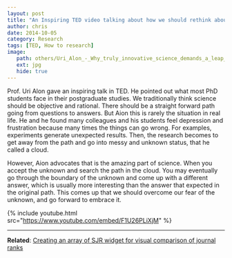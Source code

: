 ```yaml
---
layout: post
title: "An Inspiring TED video talking about how we should rethink about the unknown in the postgraduate or research study"
author: chris
date: 2014-10-05
category: Research
tags: [TED, How to research]
image: 
   path: others/Uri_Alon_-_Why_truly_innovative_science_demands_a_leap_into_the_unknown
   ext: jpg
   hide: true
---
```


Prof. Uri Alon gave an inspiring talk in TED. He pointed out what most PhD students face in their postgraduate studies. We traditionally think science should be objective and rational. There should be a straight forward path going from questions to answers. But Aion this is rarely the situation in real life. He and he found many colleagues and his students feel depression and frustration because many times the things can go wrong. For examples, experiments generate unexpected results. Then, the research becomes to get away from the path and go into messy and unknown status, that he called a cloud.

<!--more-->

However, Aion advocates that is the amazing part of science. When you accept the unknown and search the path in the cloud. You may eventually go through the boundary of the unknown and come up with a different answer, which is usually more interesting than the answer that expected in the original path. This comes up that we should overcome our fear of the unknown, and go forward to embrace it.

{% include youtube.html src="https://www.youtube.com/embed/F1U26PLiXjM" %}

<hr>

**Related**: [Creating an array of SJR widget for visual comparison of journal ranks](/blog/2014/07/04/Creating-an-array-of-SJR-widget-for-visual-comparison-of-journal-ranks)